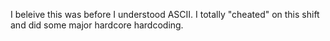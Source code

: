 I beleive this was before I understood ASCII. I totally "cheated" on this shift and did some major hardcore hardcoding.